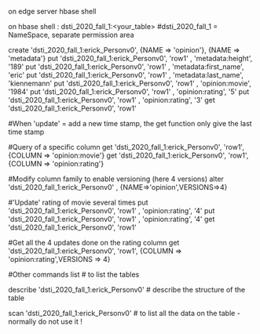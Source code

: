 on edge server
hbase shell

on hbase shell :
dsti_2020_fall_1:<your_table> #dsti_2020_fall_1 = NameSpace, separate permission area

create 'dsti_2020_fall_1:erick_Personv0', {NAME => 'opinion'}, {NAME => 'metadata'}
put 'dsti_2020_fall_1:erick_Personv0', 'row1' , 'metadata:height', '189'
put 'dsti_2020_fall_1:erick_Personv0', 'row1' , 'metadata:first_name', 'eric'
put 'dsti_2020_fall_1:erick_Personv0', 'row1' , 'metadata:last_name', 'kiennemann'
put 'dsti_2020_fall_1:erick_Personv0', 'row1' , 'opinion:movie', '1984'
put 'dsti_2020_fall_1:erick_Personv0', 'row1' , 'opinion:rating', '5'
put 'dsti_2020_fall_1:erick_Personv0', 'row1' , 'opinion:rating', '3'
get 'dsti_2020_fall_1:erick_Personv0', 'row1'


#When 'update' = add a new time stamp, the get function only give the last time stamp

#Query of a specific column
get 'dsti_2020_fall_1:erick_Personv0', 'row1', {COLUMN => 'opinion:movie'}
get 'dsti_2020_fall_1:erick_Personv0', 'row1', {COLUMN => 'opinion:rating'}

#Modify column family to enable versioning (here 4 versions)
alter 'dsti_2020_fall_1:erick_Personv0' , {NAME=>'opinion',VERSIONS=>4}

#'Update' rating of movie several times 
put 'dsti_2020_fall_1:erick_Personv0', 'row1' , 'opinion:rating', '4'
put 'dsti_2020_fall_1:erick_Personv0', 'row1' , 'opinion:rating', '4'
get 'dsti_2020_fall_1:erick_Personv0', 'row1'

#Get all the 4 updates done on the rating column
get 'dsti_2020_fall_1:erick_Personv0', 'row1', {COLUMN => 'opinion:rating',VERSIONS => 4}

#Other commands
list # to list the tables

describe 'dsti_2020_fall_1:erick_Personv0' # describe the structure of the table

scan 'dsti_2020_fall_1:erick_Personv0' # to list all the data on the table - normally do not use it !

